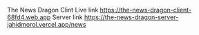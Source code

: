  The News Dragon Clint
 Live link <https://the-news-dragon-client-68fd4.web.app>
 Server link <https://the-news-dragon-server-jahidmorol.vercel.app/news>